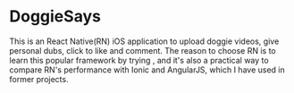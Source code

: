 # DoggieSays
This is an React Native(RN) iOS application to upload doggie videos, give personal dubs, click to like and comment.
The reason to choose RN is to learn this popular framework by trying , and it's also a practical way to compare RN's performance with Ionic and AngularJS, which I have used in former projects.
